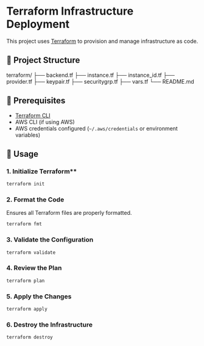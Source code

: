 # Terraform Infrastructure Deployment

This project uses [Terraform](https://www.terraform.io/) to provision and manage infrastructure as code.

## 📁 Project Structure

terraform/
├── backend.tf
├── instance.tf
├── instance_id.tf
├── provider.tf
├── keypair.tf
├── securitygrp.tf
├── vars.tf
└── README.md

## 🚀 Prerequisites

- [Terraform CLI](https://developer.hashicorp.com/terraform/downloads)
- AWS CLI (if using AWS)
- AWS credentials configured (`~/.aws/credentials` or environment variables)

## 🔧 Usage

### 1. Initialize Terraform\*\*

```bash
terraform init
```

### 2. Format the Code

Ensures all Terraform files are properly formatted.

```bash
terraform fmt
```

### 3. Validate the Configuration

```bash
terraform validate
```

### 4. Review the Plan

```bash
terraform plan
```

### 5. Apply the Changes

```bash
terraform apply
```

### 6. Destroy the Infrastructure

```bash
terraform destroy
```
